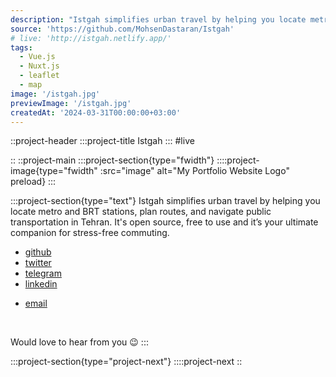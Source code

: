 ```yaml
---
description: "Istgah simplifies urban travel by helping you locate metro and BRT stations, plan routes, and navigate public transportation in Tehran. It's open source, free to use and it’s your ultimate companion for stress-free commuting."
source: 'https://github.com/MohsenDastaran/Istgah'
# live: 'http://istgah.netlify.app/'
tags:
  - Vue.js
  - Nuxt.js
  - leaflet
  - map
image: '/istgah.jpg'
previewImage: '/istgah.jpg'
createdAt: '2024-03-31T00:00:00+03:00'
---
```


::project-header
:::project-title
Istgah
:::
#live

<!-- [see live](http://istgah.netlify.app/) -->

::
::project-main
:::project-section{type="fwidth"}
::::project-image{type="fwidth" :src="image" alt="My Portfolio Website Logo" preload}
:::

:::project-section{type="text"}
Istgah simplifies urban travel by helping you locate metro and BRT stations, plan routes, and navigate public transportation in Tehran. It's open source, free to use and it’s your ultimate companion for stress-free commuting.

- [github](https://github.com/MohsenDastaran/Istgah)
- [twitter](https://x.com/Mohsen_Dastaran)
- [telegram](https://t.me/MohsenDastaran)
- [linkedin](https://www.linkedin.com/in/MohsenDastaran)
<!-- - [blog](https://blog.MohsenDastaran.xyz) -->
- [email](mailto:mohsen.dastaran@gmail.com)

<br />

Would love to hear from you :wink:
:::

:::project-section{type="project-next"}
::::project-next
::
